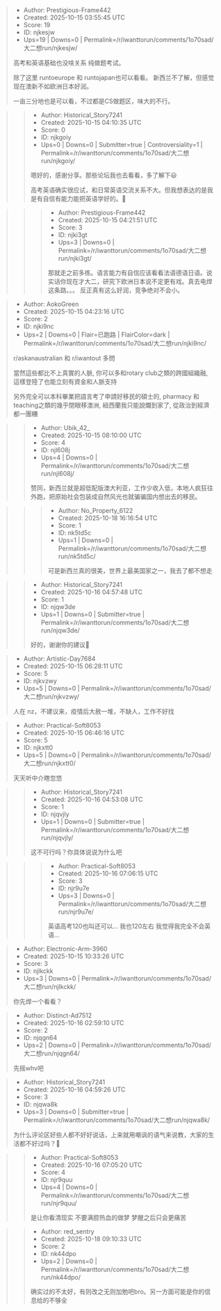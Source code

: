 > - Author: Prestigious-Frame442
> - Created: 2025-10-15 03:55:45 UTC
> - Score: 19
> - ID: njkesjw
> - Ups=19 | Downs=0 | Permalink=/r/iwanttorun/comments/1o70sad/大二想run/njkesjw/
>
> 高考和英语基础也没啥关系 纯做题考试。
> 
> 除了这里 runtoeurope 和 runtojapan也可以看看。 新西兰不了解，但感觉现在澳新不如欧洲日本好润。
> 
> 一亩三分地也是可以看，不过都是CS做题区，味大的不行。

>> - Author: Historical_Story7241
>> - Created: 2025-10-15 04:10:35 UTC
>> - Score: 0
>> - ID: njkgoiy
>> - Ups=0 | Downs=0 | Submitter=true | Controversiality=1 | Permalink=/r/iwanttorun/comments/1o70sad/大二想run/njkgoiy/
>>
>> 嗯好的，感谢分享。那些论坛我也去看看，多了解下😃
>> 
>> 高考英语确实很应试，和日常英语交流关系不大。但我想表达的是我是有自信有能力能把英语学好的。🤗

>>> - Author: Prestigious-Frame442
>>> - Created: 2025-10-15 04:21:51 UTC
>>> - Score: 3
>>> - ID: njki3gt
>>> - Ups=3 | Downs=0 | Permalink=/r/iwanttorun/comments/1o70sad/大二想run/njki3gt/
>>>
>>> 那就走之前多练。语言能力有自信应该看看法语德语日语。说实话你现在才大二，研究下欧洲日本说不定更有戏。真去电焊这条路。。。 反正真有这么好润，竞争绝对不会小。

> - Author: AokoGreen
> - Created: 2025-10-15 04:23:16 UTC
> - Score: 2
> - ID: njki9nc
> - Ups=2 | Downs=0 | Flair=已跑路 | FlairColor=dark | Permalink=/r/iwanttorun/comments/1o70sad/大二想run/njki9nc/
>
> r/askanaustralian 和 r/iwantout 多問
> 
> 當然這些都比不上真實的人脈, 你可以多和rotary club之類的跨國組織融, 這樣登陸了也能立刻有資金和人脈支持
> 
> 另外完全可以本科畢業把語言考了申請好移民的碩士的, pharmacy 和teaching之類的幾乎閉眼移澳洲, 紐西蘭我只能說爛到家了, 從政治到經濟都一團糟

>> - Author: Ubik_42_
>> - Created: 2025-10-15 08:10:00 UTC
>> - Score: 4
>> - ID: njl608j
>> - Ups=4 | Downs=0 | Permalink=/r/iwanttorun/comments/1o70sad/大二想run/njl608j/
>>
>> 赞同，新西兰就是超低配版澳大利亚，工作少收入低，本地人疯狂往外跑，把原始社会包装成自然风光也就骗骗国内想出去的移民。

>>> - Author: No_Property_6122
>>> - Created: 2025-10-18 16:16:54 UTC
>>> - Score: 1
>>> - ID: nk5td5c
>>> - Ups=1 | Downs=0 | Permalink=/r/iwanttorun/comments/1o70sad/大二想run/nk5td5c/
>>>
>>> 可是新西兰真的很美，世界上最美国家之一，我去了都不想走

>> - Author: Historical_Story7241
>> - Created: 2025-10-16 04:57:48 UTC
>> - Score: 1
>> - ID: njqw3de
>> - Ups=1 | Downs=0 | Submitter=true | Permalink=/r/iwanttorun/comments/1o70sad/大二想run/njqw3de/
>>
>> 好的，谢谢你的建议🥰

> - Author: Artistic-Day7684
> - Created: 2025-10-15 06:28:11 UTC
> - Score: 5
> - ID: njkvzwy
> - Ups=5 | Downs=0 | Permalink=/r/iwanttorun/comments/1o70sad/大二想run/njkvzwy/
>
> 人在 nz，不建议来，疫情后大赦一堆，不缺人，工作不好找

> - Author: Practical-Soft8053
> - Created: 2025-10-15 06:46:16 UTC
> - Score: 5
> - ID: njkxtt0
> - Ups=5 | Downs=0 | Permalink=/r/iwanttorun/comments/1o70sad/大二想run/njkxtt0/
>
> 天天听中介瞎忽悠

>> - Author: Historical_Story7241
>> - Created: 2025-10-16 04:53:08 UTC
>> - Score: 1
>> - ID: njqvjly
>> - Ups=1 | Downs=0 | Submitter=true | Permalink=/r/iwanttorun/comments/1o70sad/大二想run/njqvjly/
>>
>> 这不可行吗？你具体说说为什么吧

>>> - Author: Practical-Soft8053
>>> - Created: 2025-10-16 07:06:15 UTC
>>> - Score: 3
>>> - ID: njr9u7e
>>> - Ups=3 | Downs=0 | Permalink=/r/iwanttorun/comments/1o70sad/大二想run/njr9u7e/
>>>
>>> 英语高考120也叫还可以… 我也120左右 我觉得我完全不会英语…

> - Author: Electronic-Arm-3960
> - Created: 2025-10-15 10:33:26 UTC
> - Score: 3
> - ID: njlkckk
> - Ups=3 | Downs=0 | Permalink=/r/iwanttorun/comments/1o70sad/大二想run/njlkckk/
>
> 你先焊一个看看？

> - Author: Distinct-Ad7512
> - Created: 2025-10-16 02:59:10 UTC
> - Score: 2
> - ID: njqgn64
> - Ups=2 | Downs=0 | Permalink=/r/iwanttorun/comments/1o70sad/大二想run/njqgn64/
>
> 先摇whv吧

> - Author: Historical_Story7241
> - Created: 2025-10-16 04:59:26 UTC
> - Score: 3
> - ID: njqwa8k
> - Ups=3 | Downs=0 | Submitter=true | Permalink=/r/iwanttorun/comments/1o70sad/大二想run/njqwa8k/
>
> 为什么评论区好些人都不好好说话，上来就用嘲讽的语气来说教，大家的生活都不好过吗？🤨

>> - Author: Practical-Soft8053
>> - Created: 2025-10-16 07:05:20 UTC
>> - Score: 4
>> - ID: njr9quu
>> - Ups=4 | Downs=0 | Permalink=/r/iwanttorun/comments/1o70sad/大二想run/njr9quu/
>>
>> 是让你看清现实 不要满腔热血的做梦 梦醒之后只会更痛苦

>> - Author: red_sentry
>> - Created: 2025-10-18 09:10:33 UTC
>> - Score: 2
>> - ID: nk44dpo
>> - Ups=2 | Downs=0 | Permalink=/r/iwanttorun/comments/1o70sad/大二想run/nk44dpo/
>>
>> 确实过的不太好，有则改之无则加勉吧bro。另一方面可能是你的信息给的不够全
